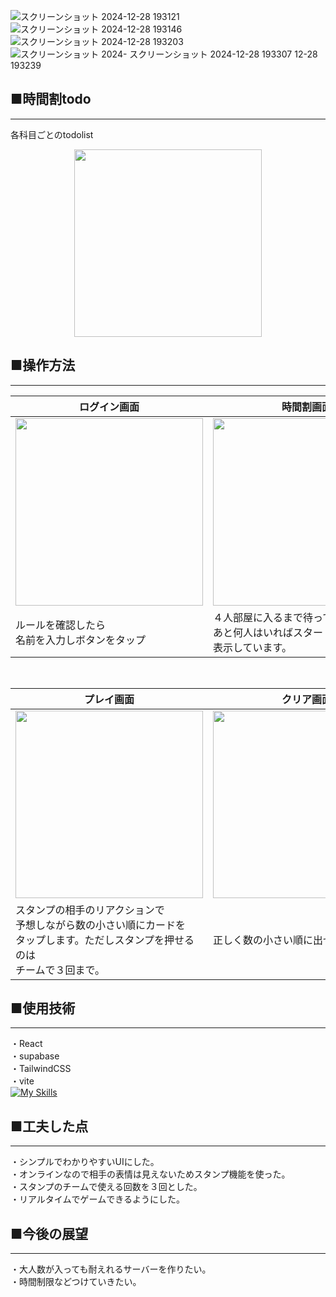 ![スクリーンショット 2024-12-28 193121](https://github.com/user-attachments/assets/de0ca3b8-3ad5-4c8d-849c-1e09c7a2f23c)
![スクリーンショット 2024-12-28 193146](https://github.com/user-attachments/assets/d3467e98-6636-4964-87cf-0f2c2c21090e)
![スクリーンショット 2024-12-28 193203](https://github.com/user-attachments/assets/faeb57e3-8ec9-4f26-bcc8-f66a32d5cc9a)
![スクリーンショット 2024-
![スクリーンショット 2024-12-28 193307](https://github.com/user-attachments/assets/5b88759f-0b03-4775-ba43-30522b910cd9)
12-28 193239](https://github.com/user-attachments/assets/55386477-6adb-4e96-8679-68ccb90f9480)


## ■時間割todo
***
各科目ごとのtodolist
<p align="center">

<img src="https://github.com/user-attachments/assets/60599e10-56d2-4b44-9784-0be20669d473" width=300>
   
## ■操作方法
***
| ログイン画面| 時間割画面|科目登録画面|
| --- | --- | --- |
| <image src="https://github.com/user-attachments/assets/de0ca3b8-3ad5-4c8d-849c-1e09c7a2f23c" width=300>|<image src="https://github.com/user-attachments/assets/d3467e98-6636-4964-87cf-0f2c2c21090e" width=300>|<image src="https://github.com/user-attachments/assets/faeb57e3-8ec9-4f26-bcc8-f66a32d5cc9a" width=300>|
| ルールを確認したら<br>名前を入力しボタンをタップ |４人部屋に入るまで待っています。<br>あと何人はいればスタートするか<br>表示しています。  |1～100までのカードを１人２枚<br>ランダムで配布しています。|
<br>

| プレイ画面| クリア画面|失敗 画面|
| --- | --- |  --- |
| <image src="https://github.com/mashumarrow/the_mind/assets/134787738/5841c175-8cf2-4e64-a62c-c0a3e66346e8" width=300>|<image src="https://github.com/mashumarrow/the_mind/assets/134787738/e2abbcf1-7cce-4d82-8783-52507b06e43e" width=300>| <image src="https://github.com/mashumarrow/the_mind/assets/134787738/4f36c2ce-d4ba-4960-9ebb-5d5dd7b9abca" width=300>|
|スタンプの相手のリアクションで<br>予想しながら数の小さい順にカードを<br>タップします。ただしスタンプを押せるのは<br>チームで３回まで。|正しく数の小さい順に出せればクリア|正しく数の小さい順に出せなければ失敗  |<br><br>

## ■使用技術
***
・React<br>
・supabase<br>
・TailwindCSS<br>
・vite<br>
[![My Skills](https://skillicons.dev/icons?i=react,supabase,tailwindcss,vite)](https://skillicons.dev)



## ■工夫した点
***
・シンプルでわかりやすいUIにした。<br>
・オンラインなので相手の表情は見えないためスタンプ機能を使った。<br>
・スタンプのチームで使える回数を３回とした。<br>
・リアルタイムでゲームできるようにした。

## ■今後の展望
***
・大人数が入っても耐えれるサーバーを作りたい。<br>
・時間制限などつけていきたい。
